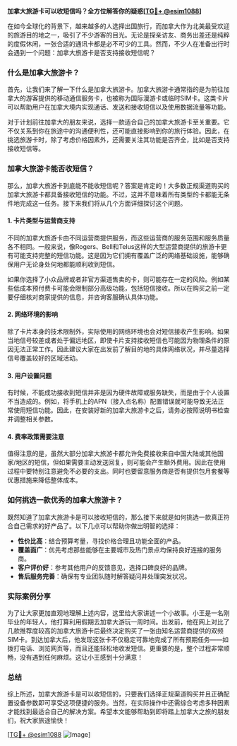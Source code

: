 **加拿大旅游卡可以收短信吗？全方位解答你的疑惑[[TG💪+ @esim1088](https://t.me/s/esim1088)]**

在如今全球化的背景下，越来越多的人选择出国旅行，而加拿大作为北美最受欢迎的旅游目的地之一，吸引了不少游客的目光。无论是探亲访友、商务出差还是纯粹的度假休闲，一张合适的通讯卡都是必不可少的工具。然而，不少人在准备出行时会遇到一个问题：加拿大旅游卡是否支持接收短信呢？

### 什么是加拿大旅游卡？

首先，让我们来了解一下什么是加拿大旅游卡。加拿大旅游卡通常指的是为前往加拿大的游客提供的移动通信服务卡，也被称为国际漫游卡或临时SIM卡。这类卡片可以帮助用户在加拿大境内实现通话、发送和接收短信以及使用数据流量等功能。

对于计划前往加拿大的朋友来说，选择一款适合自己的加拿大旅游卡至关重要。它不仅关系到你在旅途中的沟通便利性，还可能直接影响到你的旅行体验。因此，在挑选旅游卡时，除了考虑价格因素外，还需要关注其功能是否齐全，比如是否支持接收短信等。

### 加拿大旅游卡能否收短信？

那么，加拿大旅游卡到底能不能收短信呢？答案是肯定的！大多数正规渠道购买的加拿大旅游卡都具备接收短信的功能。不过，这并不意味着所有类型的卡都能无条件地完成这一任务。接下来我们将从几个方面详细探讨这个问题。

#### 1. 卡片类型与运营商支持

不同的加拿大旅游卡由不同运营商提供服务，而这些运营商的服务范围和服务质量各不相同。一般来说，像Rogers、Bell和Telus这样的大型运营商提供的旅游卡更有可能支持完整的短信功能。这是因为它们拥有覆盖广泛的网络基础设施，能够确保用户无论身处何地都能顺利收到短信。

如果你选择了小众品牌或者非官方渠道售卖的卡，则可能存在一定的风险。例如某些低成本预付费卡可能会限制部分高级功能，包括短信接收。所以在购买之前一定要仔细核对商家提供的信息，并咨询客服确认具体功能。

#### 2. 网络环境的影响

除了卡片本身的技术限制外，实际使用的网络环境也会对短信接收产生影响。如果当地信号较差或者处于偏远地区，即使卡片支持接收短信也可能因为物理条件的原因无法正常工作。因此建议大家在出发前了解目的地的具体网络状况，并尽量选择信号覆盖较好的区域活动。

#### 3. 用户设置问题

有时候，不能成功接收到短信并非是因为硬件故障或服务缺失，而是由于个人设置不当造成的。例如，将手机上的APN（接入点名称）配置错误就可能导致无法正常使用短信功能。因此，在安装好新的加拿大旅游卡之后，请务必按照说明书检查并调整相关参数。

#### 4. 费率政策需要注意

值得注意的是，虽然大部分加拿大旅游卡都允许免费接收来自中国大陆或其他国家/地区的短信，但如果需要主动发送回复，则可能会产生额外费用。因此在使用过程中要特别注意避免不必要的支出。同时也要留意服务商是否有提供包月套餐等优惠措施来降低整体成本。

### 如何挑选一款优秀的加拿大旅游卡？

既然知道了加拿大旅游卡是可以接收短信的，那么接下来就是如何挑选一款真正符合自己需求的好产品了。以下几点可以帮助你做出明智的选择：

- **性价比高**：结合预算考量，寻找价格合理且功能全面的产品。
- **覆盖面广**：优先考虑那些能够在主要城市及热门景点均保持良好连接的服务商。
- **客户评价好**：参考其他用户的反馈意见，选择口碑良好的品牌。
- **售后服务完善**：确保有专业团队随时解答疑问并处理突发状况。

### 实际案例分享

为了让大家更加直观地理解上述内容，这里给大家讲述一个小故事。小王是一名刚毕业的年轻人，他打算利用假期去加拿大游玩一周时间。出发前，他在网上对比了几款推荐度较高的加拿大旅游卡后最终决定购买了一张由知名运营商提供的双频SIM卡。到达加拿大后，他发现这张卡不仅稳定可靠地完成了所有预期任务——如拨打电话、浏览网页等，而且还能轻松地收发短信。更重要的是，整个过程非常顺畅，没有遇到任何麻烦。这让小王感到十分满意！

### 总结

综上所述，加拿大旅游卡是可以收短信的，只要我们选择正规渠道购买并且正确配置设备参数即可享受这项便捷的服务。当然，在实际操作中还需综合考虑多种因素才能找到最适合自己的解决方案。希望本文能够帮助到即将踏上加拿大之旅的朋友们，祝大家旅途愉快！

[[TG💪+ @esim1088](https://t.me/s/esim1088) ![Image](https://i.postimg.cc/4NQfJmqS/Snipaste-2025-05-13-00-14-12.png)]